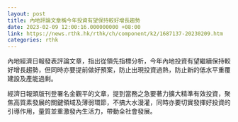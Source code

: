 ```yaml
---
layout: post
title: 內地評論文章稱今年投資有望保持較好增長趨勢
date: 2023-02-09 12:00:16.000000000 +08:00
link: https://news.rthk.hk/rthk/ch/component/k2/1687137-20230209.htm
categories: rthk
---
```


內地經濟日報發表評論文章，指出從領先指標分析，今年內地投資有望繼續保持較好增長趨勢，但同時亦要提前做好預案，防止出現投資過熱，防止新的低水平重覆建設及產能過剩。

經濟日報頭版刊登署名金觀平的文章，提到當務之急要著力擴大精準有效投資，聚焦高質素發展的關鍵領域及薄弱環節，不搞大水漫灌，同時亦要切實發揮好投資的引導作用，量質並重激發內生活力，帶動全社會發展。

